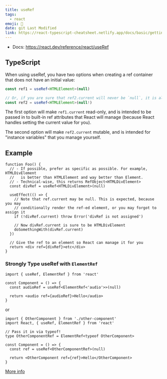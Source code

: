 ```yaml
---
title: useRef
tags:
  - react
emoji: 🎣
date: git Last Modified
link: https://react-typescript-cheatsheet.netlify.app/docs/basic/getting-started/hooks/#useref
---
```


- Docs: https://react.dev/reference/react/useRef

## TypeScript

When using useRef, you have two options when creating a ref container that does not have an initial value:

```ts
const ref1 = useRef<HTMLElement>(null)

// Or, if you are sure that ref2.current will never be `null`, it is also possible to use the non-null assertion operator !
const ref2 = useRef<HTMLElement>(null!)
```

The first option will make `ref1.current` read-only, and is intended to be passed in to built-in ref attributes that React will manage (because React handles setting the current value for you).

The second option will make `ref2.current` mutable, and is intended for "instance variables" that you manage yourself.

## Example

```tsx
function Foo() {
  // - If possible, prefer as specific as possible. For example, HTMLDivElement
  //   is better than HTMLElement and way better than Element.
  // - Technical-wise, this returns RefObject<HTMLDivElement>
  const divRef = useRef<HTMLDivElement>(null)

  useEffect(() => {
    // Note that ref.current may be null. This is expected, because you may
    // conditionally render the ref-ed element, or you may forgot to assign it
    if (!divRef.current) throw Error('divRef is not assigned')

    // Now divRef.current is sure to be HTMLDivElement
    doSomethingWith(divRef.current)
  })

  // Give the ref to an element so React can manage it for you
  return <div ref={divRef}>etc</div>
}
```

### Strongly Type useRef with `ElementRef`

```tsx
import { useRef, ElementRef } from 'react'

const Component = () => {
  const audioRef = useRef<ElementRef<'audio'>>(null)

  return <audio ref={audioRef}>Hello</audio>
}
```

or

```tsx
import { OtherComponent } from './other-component'
import React, { useRef, ElementRef } from 'react'

// Pass it in via typeof!
type OtherComponentRef = ElementRef<typeof OtherComponent>

const Component = () => {
  const ref = useRef<OtherComponentRef>(null)

  return <OtherComponent ref={ref}>Hello</OtherComponent>
}
```

[More info](https://www.totaltypescript.com/strongly-type-useref-with-elementref)
